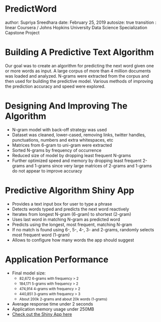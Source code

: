 PredictWord
========================================================
author: Supriya Sreedhara
date: February 25, 2019
autosize: true
transition : linear
Coursera / Johns Hopkins University Data Science Specialization
Capstone Project

Building A Predictive Text Algorithm
========================================================

Our goal was to create an algorithm for predicting the next word given one or more words as input. A large corpus of more than 4 million documents was loaded and analyzed. N-grams were extracted from the corpus and then used for building the predictive model. Various methods of improving the prediction accuracy and speed were explored.

Designing And Improving The Algorithm
========================================================

- N-gram model with back-off strategy was used
- Dataset was cleaned, lower-cased, removing links, twitter handles, punctuations, numbers and extra whitespaces, etc
- Matrices from 6-gram to uni-gram were extracted
- Sorted N-grams by frequency of occurrence
- Reduced size of model by dropping least frequent N-grams
- Further optimized speed and memory by dropping least frequent 2-grams and 1-grams since very large matrices of 2-grams and 1-grams do not appear to improve accuracy

Predictive Algorithm Shiny App
========================================================

- Provides a text input box for user to type a phrase
- Detects words typed and predicts the next word reactively
- Iterates from longest N-gram (6-gram) to shortest (2-gram)
- Uses last word in matching N-gram as predicted word
- Predicts using the longest, most frequent, matching N-gram
- If no match is found using 6-, 5-, 4-, 3- and 2-grams, randomly selects most frequent word (1-gram)
- Allows to configure how many words the app should suggest

Application Performance
========================================================
- Final model size:
    - <small>82,672 6-grams with frequency > 2</small>
    - <small>184,171 5-grams with frequency > 2</small>
    - <small>474,914 4-grams with frequency > 2</small>
    - <small>440,851 3-grams with frequency > 3</small>
    - <small>About 200k 2-grams and about 20k words (1-grams)</small>
- Average response time under 2 seconds
- Application memory usage under 250MB
- [Check out the Shiny App here](https://supriyasreedhara.shinyapps.io/Capstone_Project/)


